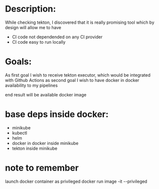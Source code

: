 # Description:

While checking tekton, I discovered that it is really promising tool which by design will allow me to have

- CI code not dependended on any CI provider
- CI code easy to run locally

# Goals:
As first goal I wish to receive tekton executor, which would be integrated with Github Actions
as second goal I wish to have docker in docker availability to my pipelines

end result will be available docker image

# base deps inside docker:
- minikube
- kubectl
- helm
- docker in docker inside minikube
- tekton inside minikube

# note to remember

launch docker container as privileged
docker run image -it --privileged